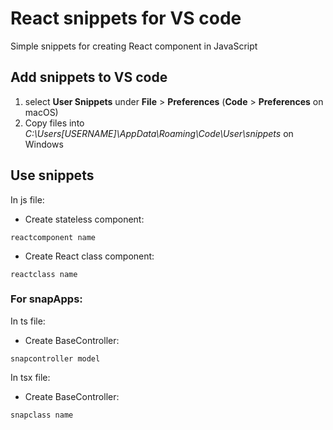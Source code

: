 # React snippets for VS code

Simple snippets for creating React component in JavaScript

## Add snippets to VS code

1. select **User Snippets** under **File** > **Preferences** (**Code** > **Preferences** on macOS)
1. Copy files into *C:\Users\[USERNAME]\AppData\Roaming\Code\User\snippets* on Windows

## Use snippets

In js file:

- Create stateless component:

```
reactcomponent name
```

- Create React class component:

```
reactclass name
```

### For snapApps:

In ts file:

- Create BaseController:

```
snapcontroller model 
```

In tsx file:

- Create BaseController:

```
snapclass name 
```

